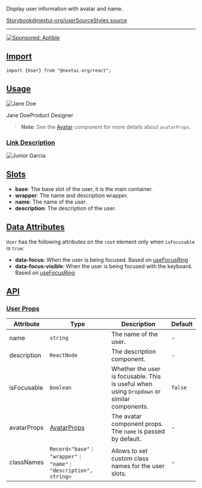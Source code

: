 Display user information with avatar and name.

[Storybook](https://storybook.nextui.org/?path=/story/components-user)[@nextui-org/user](https://www.npmjs.com/package/@nextui-org/user)[Source](https://github.com/nextui-org/nextui/tree/feat/v2/packages/components/user)[Styles source](https://github.com/nextui-org/nextui/tree/feat/v2/packages/core/theme/src/components/user.ts)

___

[![Sponsored: Aptible](https://media.ethicalads.io/media/images/2023/08/No_Infra_Ad_1.jpg)](https://server.ethicalads.io/proxy/click/5202/9a56e6dd-807a-4318-ba54-a8a533144889/)

## [Import](https://nextui.org/docs/components/user#import)

```
import {User} from "@nextui-org/react";
```

## [Usage](https://nextui.org/docs/components/user#usage)

![Jane Doe](https://i.pravatar.cc/150?u=a04258114e29026702d)

Jane DoeProduct Designer

> **Note**: See the [Avatar](https://nextui.org/docs/components/avatar) component for more details about `avatarProps`.

### [Link Description](https://nextui.org/docs/components/user#link-description)

![Junior Garcia](https://avatars.githubusercontent.com/u/30373425?v=4)

## [Slots](https://nextui.org/docs/components/user#slots)

-   **base**: The base slot of the user, it is the main container.
-   **wrapper**: The name and description wrapper.
-   **name**: The name of the user.
-   **description**: The description of the user.

## [Data Attributes](https://nextui.org/docs/components/user#data-attributes)

`User` has the following attributes on the `root` element only when `isFocusable` is `true`:

-   **data-focus**: When the user is being focused. Based on [useFocusRing](https://react-spectrum.adobe.com/react-aria/useFocusRing.html)
-   **data-focus-visible**: When the user is being focused with the keyboard. Based on [useFocusRing](https://react-spectrum.adobe.com/react-aria/useFocusRing.html)

## [API](https://nextui.org/docs/components/user#api)

### [User Props](https://nextui.org/docs/components/user#user-props)

| Attribute | Type | Description | Default |
| --- | --- | --- | --- |
| name | `string` | The name of the user. | \- |
| description | `ReactNode` | The description component. | \- |
| isFocusable | `boolean` | Whether the user is focusable. This is useful when using `Dropdown` or similar components. | `false` |
| avatarProps | [AvatarProps](https://nextui.org/docs/components/avatar#avatar-props) | The avatar component props. The `name` is passed by default. | \- |
| classNames | `Record<"base"｜ "wrapper"｜ "name"｜ "description", string>` | Allows to set custom class names for the user slots. | \- |